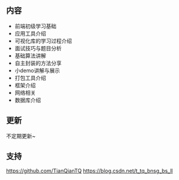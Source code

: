 ## 内容
- 前端初级学习基础
- 应用工具介绍
- 可视化库的学习过程介绍
- 面试技巧与题目分析
- 基础算法讲解
- 自主封装的方法分享
- 小demo讲解与展示
- 打包工具介绍
- 框架介绍
- 网络相关
- 数据库介绍

## 更新
不定期更新~

## 支持
https://github.com/TianQianTQ
https://blog.csdn.net/t_tq_bnsg_bs_ll